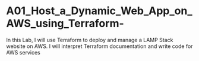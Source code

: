 # A01_Host_a_Dynamic_Web_App_on_AWS_using_Terraform-
In this Lab, I will use Terraform to deploy and manage a LAMP Stack website on AWS.  I will interpret Terraform documentation and write code for AWS services
